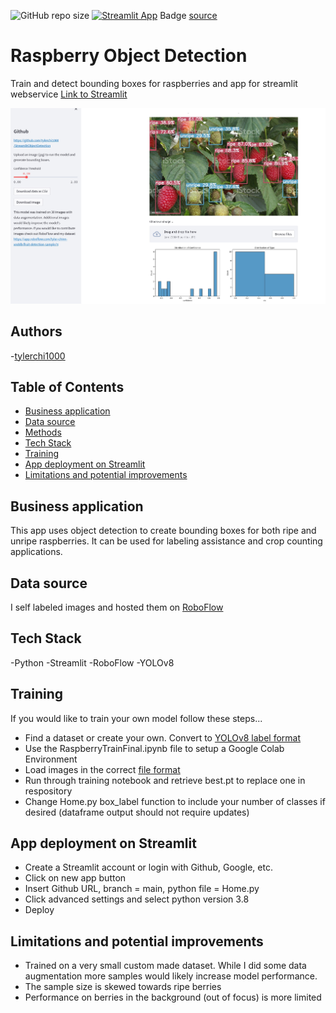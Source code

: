 
![GitHub repo size](https://img.shields.io/github/repo-size/tylerchi1000/StreamlitObjectDetection)
[![Streamlit App](https://static.streamlit.io/badges/streamlit_badge_black_white.svg)](https://tylerchi1000-streamlitobjectdetection-home-9ldy0p.streamlit.app/)
Badge [source](https://shields.io/)

# Raspberry Object Detection

Train and detect bounding boxes for raspberries and app for streamlit webservice
[Link to Streamlit](https://tylerchi1000-streamlitobjectdetection-home-9ldy0p.streamlit.app/)

![Screenshot](Home_Image.jpg)

## Authors

-[tylerchi1000](https://github.com/tylerchi1000)

## Table of Contents

 - [Business application](#business-application)
 - [Data source](#data-source)
 - [Methods](#methods)
 - [Tech Stack](#tech-stack)
 - [Training](#training)
 - [App deployment on Streamlit](#app-deployed-on-streamlit)
 - [Limitations and potential improvements](#Limitations-and-potential-improvements)

## Business application

This app uses object detection to create bounding boxes for both ripe and unripe raspberries. It can be used for labeling assistance and crop counting applications.

## Data source

I self labeled images and hosted them on [RoboFlow](https://app.roboflow.com/tyler-chinn-xnddb/fruit-detection-sample/3)

## Tech Stack

-Python
-Streamlit
-RoboFlow
-YOLOv8

## Training

If you would like to train your own model follow these steps...

 - Find a dataset or create your own. Convert to [YOLOv8 label format](https://roboflow.com/formats/yolov8-pytorch-txt)
 - Use the RaspberryTrainFinal.ipynb file to setup a Google Colab Environment
 - Load images in the correct [file format](https://blog.roboflow.com/how-to-save-and-load-weights-in-google-colab/)
 - Run through training notebook and retrieve best.pt to replace one in respository
 - Change Home.py box_label function to include your number of classes if desired (dataframe output should not require updates)

## App deployment on Streamlit

 - Create a Streamlit account or login with Github, Google, etc.
 - Click on new app button
 - Insert Github URL, branch = main, python file = Home.py
 - Click advanced settings and select python version 3.8
 - Deploy

## Limitations and potential improvements

 - Trained on a very small custom made dataset. While I did some data augmentation more samples would likely increase model performance.
 - The sample size is skewed towards ripe berries
 - Performance on berries in the background (out of focus) is more limited

